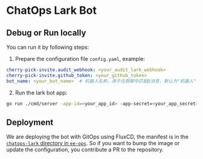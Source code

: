 # ChatOps Lark Bot

## Debug or Run locally

You can run it by following steps:

1. Prepare the configuration file `config.yaml`, example:
  ```yaml
  cherry-pick-invite.audit_webhook: <your_audit_lark_webhook>
  cherry-pick-invite.github_token: <your_github_token>
  bot_name: <your_bot_name>  # 机器人名称，用于在群聊中匹配@消息，默认为"机器人"
  ```
2. Run the lark bot app:
  ```bash
  go run ./cmd/server -app-id=<your_app_id> -app-secret=<your_app_secret>
  ```

## Deployment

We are deploying the bot with GitOps using FluxCD, the manifest is in the [`chatops-lark` directory in `ee-ops`](https://github.com/PingCAP-QE/ee-ops/tree/main/apps/prod/chatops-lark).
So if you want to bump the image or update the configuration, you contribute a PR to the repository.
